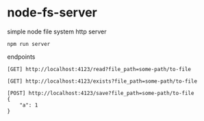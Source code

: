 # node-fs-server
simple node file system http server
```
npm run server
```

endpoints
```
[GET] http://localhost:4123/read?file_path=some-path/to-file
```
```
[GET] http://localhost:4123/exists?file_path=some-path/to-file
```
```
[POST] http://localhost:4123/save?file_path=some-path/to-file
{
    "a": 1
}
```
